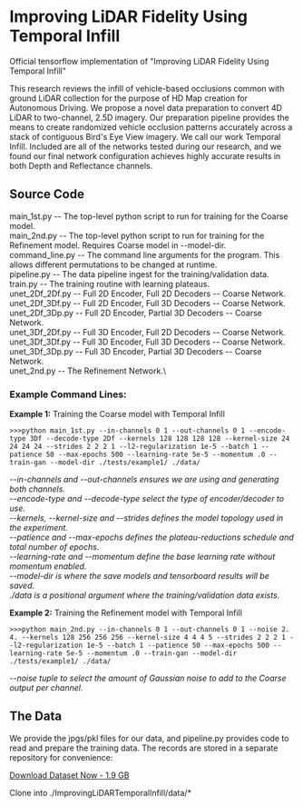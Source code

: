 # Improving LiDAR Fidelity Using Temporal Infill
Official tensorflow implementation of "Improving LiDAR Fidelity Using Temporal Infill"

This research reviews the infill of vehicle-based occlusions common with ground LiDAR collection for the purpose of HD Map creation for Autonomous Driving. We propose a novel data preparation to convert 4D LiDAR to two-channel, 2.5D imagery. Our preparation pipeline provides the means to create randomized vehicle occlusion patterns accurately across a stack of contiguous Bird's Eye View imagery. We call our work Temporal Infill. Included are all of the networks tested during our research, and we found our final network configuration achieves highly accurate results in both Depth and Reflectance channels.

## Source Code
main_1st.py     -- The top-level python script to run for training for the Coarse model.\
main_2nd.py     -- The top-level python script to run for training for the Refinement model. Requires Coarse model in --model-dir.\
command_line.py -- The command line arguments for the program. This allows different permutations to be changed at runtime.\
pipeline.py     -- The data pipeline ingest for the training/validation data.\
train.py        -- The training routine with learning plateaus.\
unet_2Df_2Df.py -- Full 2D Encoder, Full 2D Decoders -- Coarse Network.\
unet_2Df_3Df.py -- Full 2D Encoder, Full 3D Decoders -- Coarse Network.\
unet_2Df_3Dp.py -- Full 2D Encoder, Partial 3D Decoders -- Coarse Network.\
unet_3Df_2Df.py -- Full 3D Encoder, Full 2D Decoders -- Coarse Network.\
unet_3Df_3Df.py -- Full 3D Encoder, Full 3D Decoders -- Coarse Network.\
unet_3Df_3Dp.py -- Full 3D Encoder, Partial 3D Decoders -- Coarse Network.\
unet_2nd.py     -- The Refinement Network.\

### Example Command Lines:

**Example 1:** Training the Coarse model with Temporal Infill
```buildoutcfg
>>>python main_1st.py --in-channels 0 1 --out-channels 0 1 --encode-type 3Df --decode-type 2Df --kernels 128 128 128 128 --kernel-size 24 24 24 24 --strides 2 2 2 1 --l2-regularization 1e-5 --batch 1 --patience 50 --max-epochs 500 --learning-rate 5e-5 --momentum .0 --train-gan --model-dir ./tests/example1/ ./data/
```
*--in-channels and --out-channels ensures we are using and generating both channels. \
--encode-type and --decode-type select the type of encoder/decoder to use. \
--kernels, --kernel-size and --strides defines the model topology used in the experiment.\
--patience and --max-epochs defines the plateau-reductions schedule and total number of epochs.\
--learning-rate and --momentum define the base learning rate without momentum enabled.\
--model-dir is where the save models and tensorboard results will be saved.\
./data is a positional argument where the training/validation data exists.*

**Example 2:** Training the Refinement model with Temporal Infill
```buildoutcfg
>>>python main_2nd.py --in-channels 0 1 --out-channels 0 1 --noise 2. 4. --kernels 128 256 256 256 --kernel-size 4 4 4 5 --strides 2 2 2 1 --l2-regularization 1e-5 --batch 1 --patience 50 --max-epochs 500 --learning-rate 5e-5 --momentum .0 --train-gan --model-dir ./tests/example1/ ./data/
```
*--noise tuple to select the amount of Gaussian noise to add to the Coarse output per channel.*

## The Data
We provide the jpgs/pkl files for our data, and pipeline.py provides code to read and prepare the training data. The records are stored in a separate repository for convenience:

[Download Dataset Now - 1.9 GB](https://github.com/mbojrab/ImprovingLiDARTemporalInfillData)

Clone into ./ImprovingLiDARTemporalInfill/data/*
